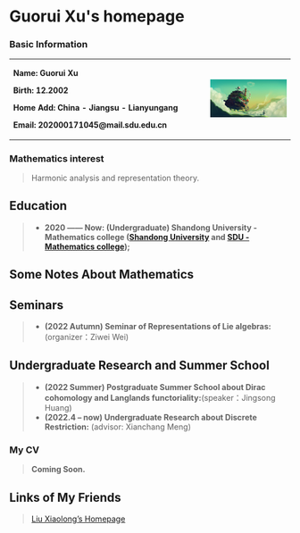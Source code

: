 # Guorui Xu's homepage

### Basic Information

<table border="0">
  <tr>
    <td width="70%">
      <p><b>  Name: Guorui Xu </b></p>
      <p><b>  Birth: 12.2002 </b></p>
      <p><b>  Home Add: China - Jiangsu - Lianyungang</b></p>
      <p><b>  Email: 202000171045@mail.sdu.edu.cn
    </td>
    <td width="30%">
      <img src="image.jpg" width="100%"> 
    </td>
  </tr>
</table>

### Mathematics interest
> Harmonic analysis and representation theory.

## Education

> + **2020 —— Now: (Undergraduate) Shandong University - Mathematics college ([Shandong University](https://www.sdu.edu.cn/) and [SDU - Mathematics college](https://www.math.sdu.edu.cn/));**


## Some Notes About Mathematics

## Seminars
> + **(2022 Autumn) Seminar of Representations of Lie algebras:**(organizer：Ziwei Wei)

## Undergraduate Research and Summer School
> + **(2022 Summer) Postgraduate Summer School about Dirac cohomology and Langlands functoriality:**(speaker：Jingsong Huang)
> + **(2022.4 – now) Undergraduate Research about Discrete Restriction:** (advisor: Xianchang Meng) 

### My CV
> **Coming Soon.**

## Links of My Friends
> [Liu Xiaolong’s Homepage]([(https://dvlxlwz.github.io/)])

